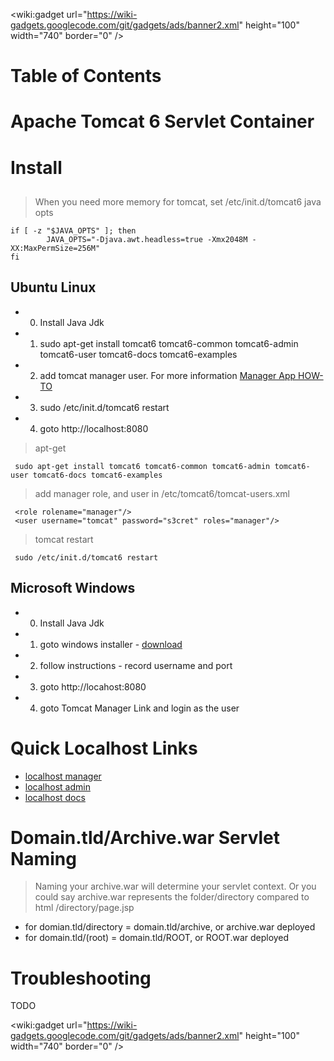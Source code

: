 
&lt;wiki:gadget url="https://wiki-gadgets.googlecode.com/git/gadgets/ads/banner2.xml" height="100" width="740" border="0" /&gt;


# Table of Contents #


# Apache Tomcat 6 Servlet Container #

# Install #

##  ##
> When you need more memory for tomcat, set /etc/init.d/tomcat6 java opts
```
if [ -z "$JAVA_OPTS" ]; then
        JAVA_OPTS="-Djava.awt.headless=true -Xmx2048M -XX:MaxPermSize=256M"
fi
```

## Ubuntu Linux ##
  * 0. Install Java Jdk
  * 1. sudo apt-get install tomcat6 tomcat6-common tomcat6-admin tomcat6-user tomcat6-docs tomcat6-examples
  * 2. add tomcat manager user. For more information [Manager App HOW-TO](http://tomcat.apache.org/tomcat-6.0-doc/manager-howto.html)
  * 3. sudo /etc/init.d/tomcat6 restart
  * 4. goto http://localhost:8080

> apt-get
```
 sudo apt-get install tomcat6 tomcat6-common tomcat6-admin tomcat6-user tomcat6-docs tomcat6-examples
```

> add manager role, and user in /etc/tomcat6/tomcat-users.xml
```
 <role rolename="manager"/>
 <user username="tomcat" password="s3cret" roles="manager"/>
```

> tomcat restart
```
 sudo /etc/init.d/tomcat6 restart
```

## Microsoft Windows ##
  * 0. Install Java Jdk
  * 1. goto windows installer - [download](http://tomcat.apache.org/download-60.cgi)
  * 2. follow instructions - record username and port
  * 3. goto http://locahost:8080
  * 4. goto Tomcat Manager Link and login as the user

# Quick Localhost Links #
  * [localhost manager](http://localhost:8080/manager/html)
  * [localhost admin](http://localhost:8080/host-manager/html)
  * [localhost docs](http://localhost:8080/docs/)

# Domain.tld/Archive.war Servlet Naming #
> Naming your archive.war will determine your servlet context. Or you could say archive.war represents the folder/directory compared to html /directory/page.jsp
  * for domian.tld/directory = domain.tld/archive, or archive.war deployed
  * for domain.tld/(root) = domain.tld/ROOT, or ROOT.war deployed

# Troubleshooting #
TODO

&lt;wiki:gadget url="https://wiki-gadgets.googlecode.com/git/gadgets/ads/banner2.xml" height="100" width="740" border="0" /&gt;
